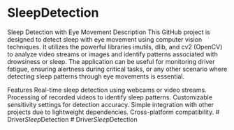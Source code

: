 # SleepDetection
Sleep Detection with Eye Movement
Description
This GitHub project is designed to detect sleep with eye movement using computer vision techniques. It utilizes the powerful libraries imutils, dlib, and cv2 (OpenCV) to analyze video streams or images and identify patterns associated with drowsiness or sleep. The application can be useful for monitoring driver fatigue, ensuring alertness during critical tasks, or any other scenario where detecting sleep patterns through eye movements is essential.

Features
Real-time sleep detection using webcams or video streams.
Processing of recorded videos to identify sleep patterns.
Customizable sensitivity settings for detection accuracy.
Simple integration with other projects due to lightweight dependencies.
Cross-platform compatibility.
#   D r i v e r _ S l e e p _ D e t e c t i o n  
 #   D r i v e r _ S l e e p _ D e t e c t i o n  
 